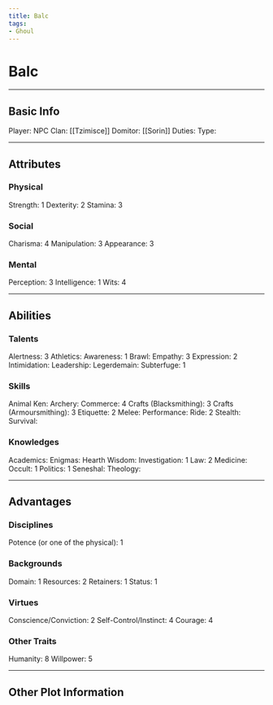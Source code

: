 ```yaml
---
title: Balc
tags:
- Ghoul
---
```


# Balc
---
## Basic Info
Player: NPC
Clan: [[Tzimisce]]
Domitor: [[Sorin]]
Duties:
Type:

---

## Attributes
### Physical
Strength: 1
Dexterity: 2
Stamina: 3

### Social
Charisma: 4
Manipulation: 3
Appearance: 3

### Mental
Perception: 3
Intelligence: 1
Wits: 4

---

## Abilities
### Talents
Alertness: 3
Athletics:
Awareness: 1
Brawl:
Empathy: 3
Expression: 2
Intimidation:
Leadership:
Legerdemain:
Subterfuge: 1

### Skills
Animal Ken:
Archery:
Commerce: 4
Crafts (Blacksmithing): 3
Crafts (Armoursmithing): 3
Etiquette: 2
Melee:
Performance:
Ride: 2
Stealth:
Survival:


### Knowledges
Academics:
Enigmas:
Hearth Wisdom:
Investigation: 1
Law: 2
Medicine:
Occult: 1
Politics: 1
Seneshal:
Theology:

---

## Advantages
### Disciplines
Potence (or one of the physical): 1


### Backgrounds
Domain: 1
Resources: 2
Retainers: 1
Status: 1


### Virtues
Conscience/Conviction: 2
Self-Control/Instinct: 4
Courage: 4

### Other Traits
Humanity: 8
Willpower: 5


---
## Other Plot Information
